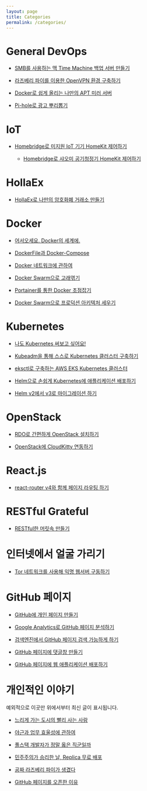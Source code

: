 ```yaml
---
layout: page
title: Categories
permalink: /categories/
---
```

General DevOps
========================
- [SMB를 사용하는 맥 Time Machine 백업 서버 만들기](https://kycfeel.github.io/2017/06/20/smb를-사용하는-맥-Time-Machine-백업-서버-만들기/)

- [라즈베리 파이를 이용한 OpenVPN 환경 구축하기](https://kycfeel.github.io/2017/07/10/라즈베리-파이로-OpenVPN-환경-구축하기/)

- [Docker로 쉽게 올리는 나만의 APT 미러 서버](https://kycfeel.github.io/2019/07/22/Docker%EB%A1%9C-%EC%89%BD%EA%B2%8C-%EC%98%AC%EB%A6%AC%EB%8A%94-%EB%82%98%EB%A7%8C%EC%9D%98-APT-%EB%AF%B8%EB%9F%AC-%EC%84%9C%EB%B2%84/)

- [Pi-hole로 광고 뿌리뽑기](https://kycfeel.github.io/2019/10/06/Pi-Hole로-광고-뿌리뽑기/)

IoT
==========
- [Homebridge로 미지원 IoT 기기 HomeKit 제어하기](https://kycfeel.github.io/2018/01/30/Homebridge로-미지원-IoT-기기-HomeKit-제어하기/)

    - [Homebridge로 샤오미 공기청정기 HomeKit 제어하기](https://kycfeel.github.io/2020/10/10/Homebridge로-샤오미-공기청정기-HomeKit-제어하기/)

HollaEx
==========
- [HollaEx로 나만의 암호화폐 거래소 만들기](https://kycfeel.github.io/2019/10/31/HollaEx%EB%A1%9C-%EB%82%98%EB%A7%8C%EC%9D%98-%EC%95%94%ED%98%B8%ED%99%94%ED%8F%90-%EA%B1%B0%EB%9E%98%EC%86%8C-%EB%A7%8C%EB%93%A4%EA%B8%B0/)

Docker
========================
- [어서오세요. Docker의 세계에.](https://kycfeel.github.io/2017/03/14/어서오세요-Docker의-세계에/)

- [DockerFile과 Docker-Compose](https://kycfeel.github.io/2017/03/15/DockerFile과-Docker-Compose/)

- [Docker 네트워크에 관하여](https://kycfeel.github.io/2017/03/16/Docker-네트워크에-관하여/)

- [Docker Swarm으로 고래엮기](https://kycfeel.github.io/2017/03/27/Docker-Swarm으로-고래엮기/)

- [Portainer를 통한 Docker 초점잡기](https://kycfeel.github.io/2017/12/31/Portainer를-통한-Docker-초점잡기/)

- [Docker Swarm으로 프로덕션 아키텍처 세우기](https://kycfeel.github.io/2018/01/26/Docker-Swarm으로-프로덕션-아키텍처-세우기/)

Kubernetes
========================
- [나도 Kubernetes 써보고 싶어요!](https://kycfeel.github.io/2018/08/02/나도-Kubernetes-써보고-싶어요/)

- [Kubeadm을 통해 스스로 Kubernetes 클러스터 구축하기](https://kycfeel.github.io/2018/10/14/스스로-Kubernetes-클러스터-구축하기/)

- [eksctl로 구축하는 AWS EKS Kubernetes 클러스터](./_posts/2019-03-21-eksctl로-구축하는-aws-eks-kubernetes-클러스터.md)

- [Helm으로 손쉽게 Kubernetes에 애플리케이션 배포하기](./_posts/2019-04-15-helm으로-손쉽게-Kubernetes에-애플리케이션-배포하기.md)

- [Helm v2에서 v3로 마이그레이션 하기](./_posts/2019-12-25-Helm-v2-에서-v3-로-마이그레이션-하기.md)

OpenStack
========================
- [RDO로 간편하게 OpenStack 설치하기](https://kycfeel.github.io/2017/03/01/RDO로-간편하게-OpenStack-설치하기/)

- [OpenStack에 CloudKitty 연동하기](https://kycfeel.github.io/2017/03/04/OpenStack에-CloudKitty-연동하기/)

React.js
========================
- [react-router v4와 함께 페이지 라우팅 하기](https://kycfeel.github.io/2017/05/17/react-router-v4와-함께-페이지-라우팅-하기/)

RESTful Grateful
========================
- [RESTful한 머릿속 만들기](https://kycfeel.github.io/2017/04/03/RESTful한-머릿속-만들기/)

인터넷에서 얼굴 가리기
========================
- [Tor 네트워크를 사용해 익명 웹서버 구동하기](https://kycfeel.github.io/2017/03/10/Tor-네트워크를-사용해-익명-웹서버-구동하기/)

GitHub 페이지
========================
- [GitHub에 개인 페이지 만들기](https://kycfeel.github.io/2017/03/01/GitHub에-개인-페이지-만들기/)

- [Google Analytics로 GitHub 페이지 분석하기](https://kycfeel.github.io/2017/03/03/Google-Analytics로-GitHub-페이지-분석하기/)

- [검색엔진에서 GitHub 페이지 검색 가능하게 하기](https://kycfeel.github.io/2017/03/02/검색엔진에서-GitHub-페이지-검색-가능하게-하기/)

- [GitHub 페이지에 댓글창 만들기](https://kycfeel.github.io/2017/03/24/GitHub-페이지에-댓글창-만들기/)

- [GitHub 페이지에 웹 애플리케이션 배포하기](https://kycfeel.github.io/2017/05/30/GitHub-페이지에-웹-애플리케이션-배포하기/)

개인적인 이야기
========================
예외적으로 이곳만 위에서부터 최신 글이 표시됩니다.
- [느리게 가는 도시의 빨리 사는 사람](https://kycfeel.github.io/2018/01/13/느리게-가는-도시의-빨리-사는-사람/)

- [야근과 업무 효울성에 관하여](https://kycfeel.github.io/2017/04/12/야근과-업무-효율성에-관하여/)

- [풀스택 개발자가 정말 옳은 직군일까](https://kycfeel.github.io/2017/03/19/풀스택-개발자가-정말-옳은-직군일까/)

- [민주주의가 승리한 날, Replica 무료 배포](https://kycfeel.github.io/2017/03/10/민주주의가-승리한-날-Replica-무료-배포/)

- [공짜 라즈베리 파이가 생겼다](https://kycfeel.github.io/2017/03/02/공짜-라즈베리-파이가-생겼다/)

- [GitHub 페이지를 오픈한 이유](https://kycfeel.github.io/2017/02/28/Github-페이지를-오픈한-이유/)
